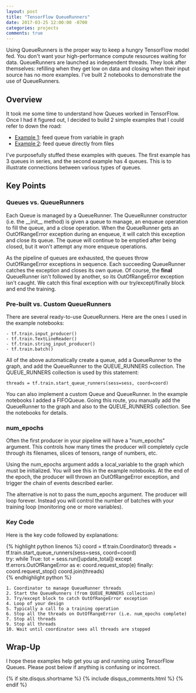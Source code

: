 ```yaml
---
layout: post
title: "TensorFlow QueueRunners"
date: 2017-03-25 12:00:00 -0700
categories: projects
comments: true
---
```


Using QueueRunners is the proper way to keep a hungry TensorFlow model fed. You don't want your high-performance compute resources waiting for data. QueueRunners are launched as independent threads. They look after themselves: refilling when they get low on data and closing when their input source has no more examples. I've built 2 notebooks to demonstrate the use of QueueRunners.

## Overview

It took me some time to understand how Queues worked in TensorFlow. Once I had it figured out, I decided to build 2 simple examples that I could refer to down the road:

- [Example 1](https://gist.github.com/pat-coady/567d30961616f8ec868421eefe6c4a1a): feed queue from variable in graph
- [Example 2](https://gist.github.com/pat-coady/b3e322c2431b7550075138177b70c4f5): feed queue directly from files

I've purposefully stuffed these examples with queues. The first example has 3 queues in series, and the second example has 4 queues. This is to illustrate connections between various types of queues.

## Key Points

### Queues vs. QueueRunners

Each Queue is managed by a QueueRunner. The QueueRunner constructor (i.e. the \_\_init\_\_ method) is given a queue to manage, an enqueue operation to fill the queue, and a close operation. When the QueueRunner gets an OutOfRangeError exception during an enqueue, it will catch this exception and close its queue. The queue will continue to be emptied after being closed, but it won't attempt any more enqueue operations.

As the pipeline of queues are exhausted, the queues throw OutOfRangeError exceptions in sequence. Each succeeding QueueRunner catches the exception and closes its own queue. Of course, the **final** QueueRunner isn't followed by another, so its OutOfRangeError exception isn't caught. We catch this final exception with our try/except/finally block and end the training.

### Pre-built vs. Custom QueueRunners

There are several ready-to-use QueueRunners. Here are the ones I used in the example notebooks:

	- tf.train.input_producer()
	- tf.train.TextLineReader()
	- tf.train.string_input_producer()
	- tf.train.batch()

All of the above automatically create a queue, add a QueueRunner to the graph, and add the QueueRunner to the QUEUE_RUNNERS collection. The QUEUE_RUNNERS collection is used by this statement:

	threads = tf.train.start_queue_runners(sess=sess, coord=coord)

You can also implement a custom Queue and QueueRunner. In the example notebooks I added a FIFOQueue. Going this route, you manually add the QueueRunner to the graph and also to the QUEUE_RUNNERS collection. See the notebooks for details.

### num_epochs

Often the first producer in your pipeline will have a "num_epochs" argument. This controls how many times the producer will completely cycle through its filenames, slices of tensors, range of numbers, etc.

Using the num\_epochs argument adds a local\_variable to the graph which must be initialized. You will see this in the example notebooks. At the end of the epoch, the producer will thrown an OutOfRangeError exception, and trigger the chain of events described earlier.

The alternative is not to pass the num_epochs argument. The producer will loop forever. Instead you will control the number of batches with your training loop (monitoring one or more variables).

### Key Code

Here is the key code followed by explanations:

{% highlight python linenos %}
coord = tf.train.Coordinator()
threads = tf.train.start_queue_runners(sess=sess, coord=coord)        
try:
    while True:
        tot = sess.run([update_total])
except tf.errors.OutOfRangeError as e:
    coord.request_stop(e)
finally:
    coord.request_stop()
    coord.join(threads)      
{% endhighlight python %}	        

	1. Coordinator to manage QueueRunner threads
	2. Start the QueueRunners (from QUEUE_RUNNERS collection)
	3. Try/except block to catch OutOfRangeError exception
	4. Loop of your design
	5. Typically a call to a training operation
	6. Stop all the threads on OutOfRangeError (i.e. num_epochs complete)
	7. Stop all threads
	9. Stop all threads
	10. Wait until coordinator sees all threads are stopped

## Wrap-Up

I hope these examples help get you up and running using TensorFlow Queues. Please post below if anything is confusing or incorrect.


{% if site.disqus.shortname %}
  {% include disqus_comments.html %}
{% endif %}
